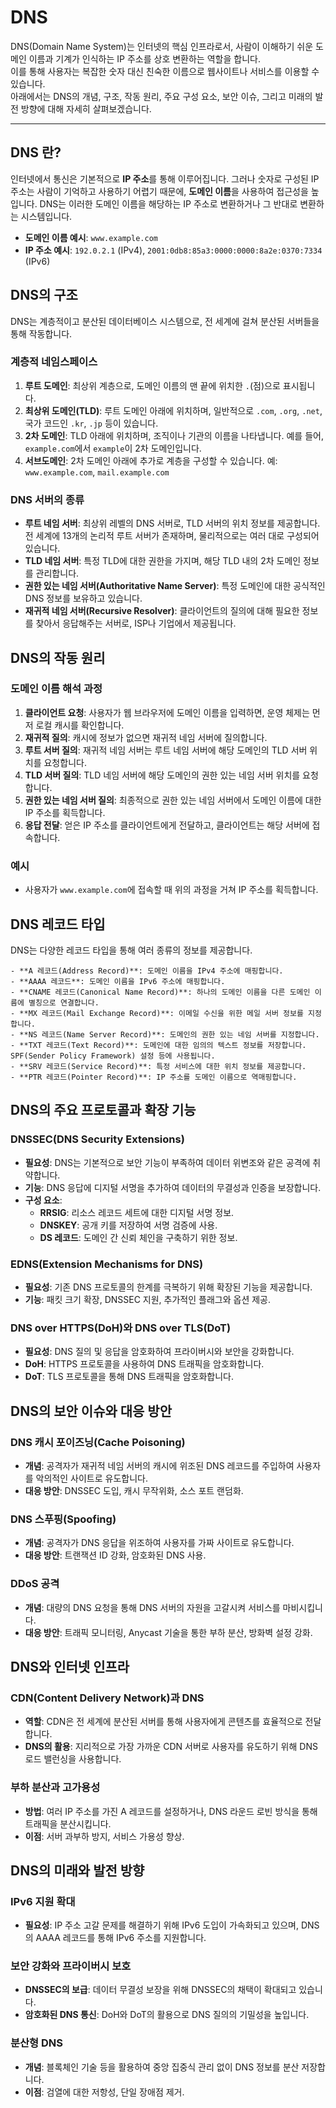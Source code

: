 # DNS

DNS(Domain Name System)는 인터넷의 핵심 인프라로서, 사람이 이해하기 쉬운 도메인 이름과 기계가 인식하는 IP 주소를 상호 변환하는 역할을 합니다.  
이를 통해 사용자는 복잡한 숫자 대신 친숙한 이름으로 웹사이트나 서비스를 이용할 수 있습니다.  
아래에서는 DNS의 개념, 구조, 작동 원리, 주요 구성 요소, 보안 이슈, 그리고 미래의 발전 방향에 대해 자세히 살펴보겠습니다.

---

## **DNS 란?**

인터넷에서 통신은 기본적으로 **IP 주소**를 통해 이루어집니다. 그러나 숫자로 구성된 IP 주소는 사람이 기억하고 사용하기 어렵기 때문에, **도메인 이름**을 사용하여 접근성을 높입니다. DNS는 이러한 도메인 이름을 해당하는 IP 주소로 변환하거나 그 반대로 변환하는 시스템입니다.

- **도메인 이름 예시**: `www.example.com`
- **IP 주소 예시**: `192.0.2.1` (IPv4), `2001:0db8:85a3:0000:0000:8a2e:0370:7334` (IPv6)

## **DNS의 구조**

DNS는 계층적이고 분산된 데이터베이스 시스템으로, 전 세계에 걸쳐 분산된 서버들을 통해 작동합니다.

### **계층적 네임스페이스**

1. **루트 도메인**: 최상위 계층으로, 도메인 이름의 맨 끝에 위치한 `.`(점)으로 표시됩니다.
2. **최상위 도메인(TLD)**: 루트 도메인 아래에 위치하며, 일반적으로 `.com`, `.org`, `.net`, 국가 코드인 `.kr`, `.jp` 등이 있습니다.
3. **2차 도메인**: TLD 아래에 위치하며, 조직이나 기관의 이름을 나타냅니다. 예를 들어, `example.com`에서 `example`이 2차 도메인입니다.
4. **서브도메인**: 2차 도메인 아래에 추가로 계층을 구성할 수 있습니다. 예: `www.example.com`, `mail.example.com`

### **DNS 서버의 종류**

- **루트 네임 서버**: 최상위 레벨의 DNS 서버로, TLD 서버의 위치 정보를 제공합니다. 전 세계에 13개의 논리적 루트 서버가 존재하며, 물리적으로는 여러 대로 구성되어 있습니다.
- **TLD 네임 서버**: 특정 TLD에 대한 권한을 가지며, 해당 TLD 내의 2차 도메인 정보를 관리합니다.
- **권한 있는 네임 서버(Authoritative Name Server)**: 특정 도메인에 대한 공식적인 DNS 정보를 보유하고 있습니다.
- **재귀적 네임 서버(Recursive Resolver)**: 클라이언트의 질의에 대해 필요한 정보를 찾아서 응답해주는 서버로, ISP나 기업에서 제공됩니다.

## **DNS의 작동 원리**

### **도메인 이름 해석 과정**

1. **클라이언트 요청**: 사용자가 웹 브라우저에 도메인 이름을 입력하면, 운영 체제는 먼저 로컬 캐시를 확인합니다.
2. **재귀적 질의**: 캐시에 정보가 없으면 재귀적 네임 서버에 질의합니다.
3. **루트 서버 질의**: 재귀적 네임 서버는 루트 네임 서버에 해당 도메인의 TLD 서버 위치를 요청합니다.
4. **TLD 서버 질의**: TLD 네임 서버에 해당 도메인의 권한 있는 네임 서버 위치를 요청합니다.
5. **권한 있는 네임 서버 질의**: 최종적으로 권한 있는 네임 서버에서 도메인 이름에 대한 IP 주소를 획득합니다.
6. **응답 전달**: 얻은 IP 주소를 클라이언트에게 전달하고, 클라이언트는 해당 서버에 접속합니다.

### **예시**

- 사용자가 `www.example.com`에 접속할 때 위의 과정을 거쳐 IP 주소를 획득합니다.

## **DNS 레코드 타입**

DNS는 다양한 레코드 타입을 통해 여러 종류의 정보를 제공합니다.
```
- **A 레코드(Address Record)**: 도메인 이름을 IPv4 주소에 매핑합니다.
- **AAAA 레코드**: 도메인 이름을 IPv6 주소에 매핑합니다.
- **CNAME 레코드(Canonical Name Record)**: 하나의 도메인 이름을 다른 도메인 이름에 별칭으로 연결합니다.
- **MX 레코드(Mail Exchange Record)**: 이메일 수신을 위한 메일 서버 정보를 지정합니다.
- **NS 레코드(Name Server Record)**: 도메인의 권한 있는 네임 서버를 지정합니다.
- **TXT 레코드(Text Record)**: 도메인에 대한 임의의 텍스트 정보를 저장합니다. SPF(Sender Policy Framework) 설정 등에 사용됩니다.
- **SRV 레코드(Service Record)**: 특정 서비스에 대한 위치 정보를 제공합니다.
- **PTR 레코드(Pointer Record)**: IP 주소를 도메인 이름으로 역매핑합니다.
```

## **DNS의 주요 프로토콜과 확장 기능**

### **DNSSEC(DNS Security Extensions)**

- **필요성**: DNS는 기본적으로 보안 기능이 부족하여 데이터 위변조와 같은 공격에 취약합니다.
- **기능**: DNS 응답에 디지털 서명을 추가하여 데이터의 무결성과 인증을 보장합니다.
- **구성 요소**:
    - **RRSIG**: 리소스 레코드 세트에 대한 디지털 서명 정보.
    - **DNSKEY**: 공개 키를 저장하여 서명 검증에 사용.
    - **DS 레코드**: 도메인 간 신뢰 체인을 구축하기 위한 정보.

### **EDNS(Extension Mechanisms for DNS)**

- **필요성**: 기존 DNS 프로토콜의 한계를 극복하기 위해 확장된 기능을 제공합니다.
- **기능**: 패킷 크기 확장, DNSSEC 지원, 추가적인 플래그와 옵션 제공.

### **DNS over HTTPS(DoH)와 DNS over TLS(DoT)**

- **필요성**: DNS 질의 및 응답을 암호화하여 프라이버시와 보안을 강화합니다.
- **DoH**: HTTPS 프로토콜을 사용하여 DNS 트래픽을 암호화합니다.
- **DoT**: TLS 프로토콜을 통해 DNS 트래픽을 암호화합니다.

## **DNS의 보안 이슈와 대응 방안**

### **DNS 캐시 포이즈닝(Cache Poisoning)**

- **개념**: 공격자가 재귀적 네임 서버의 캐시에 위조된 DNS 레코드를 주입하여 사용자를 악의적인 사이트로 유도합니다.
- **대응 방안**: DNSSEC 도입, 캐시 무작위화, 소스 포트 랜덤화.

### **DNS 스푸핑(Spoofing)**

- **개념**: 공격자가 DNS 응답을 위조하여 사용자를 가짜 사이트로 유도합니다.
- **대응 방안**: 트랜잭션 ID 강화, 암호화된 DNS 사용.

### **DDoS 공격**

- **개념**: 대량의 DNS 요청을 통해 DNS 서버의 자원을 고갈시켜 서비스를 마비시킵니다.
- **대응 방안**: 트래픽 모니터링, Anycast 기술을 통한 부하 분산, 방화벽 설정 강화.

## **DNS와 인터넷 인프라**

### **CDN(Content Delivery Network)과 DNS**

- **역할**: CDN은 전 세계에 분산된 서버를 통해 사용자에게 콘텐츠를 효율적으로 전달합니다.
- **DNS의 활용**: 지리적으로 가장 가까운 CDN 서버로 사용자를 유도하기 위해 DNS 로드 밸런싱을 사용합니다.

### **부하 분산과 고가용성**

- **방법**: 여러 IP 주소를 가진 A 레코드를 설정하거나, DNS 라운드 로빈 방식을 통해 트래픽을 분산시킵니다.
- **이점**: 서버 과부하 방지, 서비스 가용성 향상.

## **DNS의 미래와 발전 방향**

### **IPv6 지원 확대**

- **필요성**: IP 주소 고갈 문제를 해결하기 위해 IPv6 도입이 가속화되고 있으며, DNS의 AAAA 레코드를 통해 IPv6 주소를 지원합니다.

### **보안 강화와 프라이버시 보호**

- **DNSSEC의 보급**: 데이터 무결성 보장을 위해 DNSSEC의 채택이 확대되고 있습니다.
- **암호화된 DNS 통신**: DoH와 DoT의 활용으로 DNS 질의의 기밀성을 높입니다.

### **분산형 DNS**

- **개념**: 블록체인 기술 등을 활용하여 중앙 집중식 관리 없이 DNS 정보를 분산 저장합니다.
- **이점**: 검열에 대한 저항성, 단일 장애점 제거.
